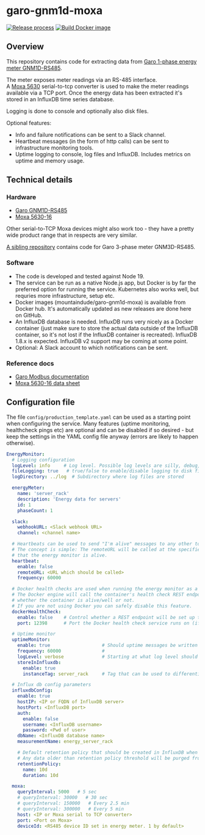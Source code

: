 # garo-gnm1d-moxa

[![Release process](https://github.com/mountaindude/garo-gnm1d-moxa/actions/workflows/release-please.yml/badge.svg)](https://github.com/mountaindude/garo-gnm1d-moxa/actions/workflows/release-please.yml)
[![Build Docker image](https://github.com/mountaindude/garo-gnm1d-moxa/actions/workflows/docker-image-build.yml/badge.svg)](https://github.com/mountaindude/garo-gnm1d-moxa/actions/workflows/docker-image-build.yml)


## Overview

This repository contains code for extracting data from [Garo 1-phase energy meter GNM1D-RS485](http://www.garo.se/en/installation/din-rail-components/energy-meters/energymeter-1p-modbus-rs485).

The meter exposes meter readings via an RS-485 interface.  
A [Moxa 5630](https://www.moxa.com/en/products/industrial-edge-connectivity/serial-device-servers/general-device-servers/nport-5600-series/nport-5630-16) serial-to-tcp converter is used to make the meter readings available via a TCP port.
Once the energy data has been extracted it's stored in an InfluxDB time series database.

Logging is done to console and optionally also disk files.

Optional features:

- Info and failure notifications can be sent to a Slack channel.
- Heartbeat messages (in the form of http calls) can be sent to infrastructure monitoring tools.
- Uptime logging to console, log files and InfluxDB. Includes metrics on uptime and memory usage.

## Technical details

### Hardware

- [Garo GNM1D-RS485](http://www.garo.se/en/installation/din-rail-components/energy-meters/energymeter-1p-modbus-rs485)
- [Moxa 5630-16](https://www.moxa.com/en/products/industrial-edge-connectivity/serial-device-servers/general-device-servers/nport-5600-series/nport-5630-16)

Other serial-to-TCP Moxa devices might also work too - they have a pretty wide product range that in respects are very similar.

[A sibling repository](https://github.com/mountaindude/garo-gnm3d-moxa) contains code for Garo 3-phase meter GNM3D-RS485.

### Software

- The code is developed and tested against Node 19.
- The service can be run as a native Node.js app, but Docker is by far the preferred option for running the service. Kubernetes also works well, but requries more infrastructure, setup etc.
- Docker images (mountaindude/garo-gnm1d-moxa) is available from Docker hub. It's automatically updated as new releases are done here on GitHub.
- An InfluxDB database is needed. InfluxDB runs very nicely as a Docker container (just make sure to store the actual data outside of the InfluxDB container, so it's not lost if the InfluxDB container is recreated). InfluxDB 1.8.x is expected. InfluxDB v2 support may be coming at some point.
- Optional: A Slack account to which notifications can be sent.

### Reference docs

- [Garo Modbus documentation](http://www.garo.se/storage/ma/f428bc61c9f349dbaf60460a476bebff/c0514209696a49869ac640d251081456/PDF/8/108044_1_Protocol%20GNM1D%20Modbus.PDF)
- [Moxa 5630-16 data sheet](https://www.moxa.com/getmedia/837892c5-53ec-4f1a-81d4-46c844fe5c2a/moxa-nport-5600-series-datasheet-v1.4.pdf)

## Configuration file

The file `config/production_template.yaml` can be used as a starting point when configuring the service. Many features (uptime monitoring, healthcheck pings etc) are optional and can be disabled if so desired - but keep the settings in the YAML config file anyway (errors are likely to happen otherwise).

```yaml
EnergyMonitor:
  # Logging configuration
  logLevel: info     # Log level. Possible log levels are silly, debug, verbose, info, warn, error
  fileLogging: true   # true/false to enable/disable logging to disk file
  logDirectory: ../log  # Subdirectory where log files are stored

  energyMeter:
    name: 'server_rack'
    description: 'Energy data for servers'
    id: 1
    phaseCount: 1

  slack:
    webhookURL: <Slack webhook URL>
    channel: <channel name>

  # Heartbeats can be used to send "I'm alive" messages to any other tool, e.g. a infrastructure monitoring tool
  # The concept is simple: The remoteURL will be called at the specified frequency. The receiving tool will then know 
  # that the energy monitor is alive.
  heartbeat:
    enable: false
    remoteURL: <URL which should be called>
    frequency: 60000

  # Docker health checks are used when running the energy monitor as a Docker container. 
  # The Docker engine will call the container's health check REST endpoint with a set interval to determine
  # whether the container is alive/well or not.
  # If you are not using Docker you can safely disable this feature. 
  dockerHealthCheck:
    enable: false    # Control whether a REST endpoint will be set up to serve Docker health check messages
    port: 12398      # Port the Docker health check service runs on (if enabled)

  # Uptime monitor
  uptimeMonitor:
    enable: true                   # Should uptime messages be written to the console and log files?
    frequency: 60000               #
    logLevel: verbose              # Starting at what log level should uptime messages be shown?
    storeInInfluxdb: 
      enable: true
      instanceTag: server_rack     # Tag that can be used to differentiate data from multiple instances

  # Influx db config parameters
  influxdbConfig:
    enable: true
    hostIP: <IP or FQDN of InfluxDB server>
    hostPort: <InfluxDB port>
    auth:
      enable: false
      username: <InfluxDB username>
      password: <Pwd of user>
    dbName: <InfluxDB database name> 
    measurementName: energy_server_rack

    # Default retention policy that should be created in InfluxDB when the service creates a new database there. 
    # Any data older than retention policy threshold will be purged from InfluxDB.
    retentionPolicy:
      name: 10d
      duration: 10d

  moxa:
    queryInterval: 5000   # 5 sec
    # queryInterval: 30000   # 30 sec
    # queryInterval: 150000   # Every 2.5 min
    # queryInterval: 300000   # Every 5 min  
    host: <IP or Moxa serial to TCP converter>
    port: <Port on Moxa>
    deviceId: <RS485 device ID set in energy meter. 1 by default>
```

